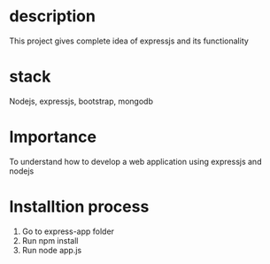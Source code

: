 # description
This project gives complete idea of expressjs and its functionality
# stack
Nodejs, expressjs, bootstrap, mongodb
# Importance
To understand how to develop a web application using expressjs and nodejs
# Installtion process
1. Go to express-app folder
2. Run npm install
3. Run node app.js
